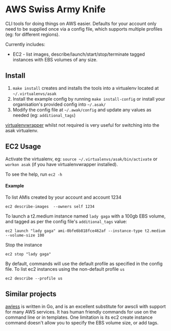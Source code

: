 # AWS Swiss Army Knife

CLI tools for doing things on AWS easier. Defaults for your account only need to be supplied once via a config file, which supports multiple profiles (eg: for different regions).

Currently includes:

* EC2 - list images, describe/launch/start/stop/terminate tagged instances with EBS volumes of any size.

## Install

1. `make install` creates and installs the tools into a virtualenv located at `~/.virtualenvs/asak` 
1. Install the example config by running `make install-config` or install your organisation's provided config into `~/.asak/`
1. Modify the config file at `~/.awak/config` and update any values as needed (eg: `additional_tags`)

[virtualenvwrapper](https://virtualenvwrapper.readthedocs.io/en/latest/) whilst not required is very useful for switching into the asak virtualenv. 


## EC2 Usage

Activate the virtualenv, eg: `source ~/.virtualenvs/asak/bin/activate` or `workon asak` (if you have virtualenvwrapper installed).

To see the help, run `ec2 -h`

#### Example

To list AMIs created by your account and account 1234 
```
ec2 describe-images  --owners self 1234
```

To launch a t2.medium instance named `lady gaga` with a 100gb EBS volume, and tagged as per the config file's `additional_tags` value:
```
ec2 launch "lady gaga" ami-0bfe6b818fce462af --instance-type t2.medium --volume-size 100  
```

Stop the instance
```
ec2 stop "lady gaga"
```

By default, commands will use the default profile as specified in the config file. To list ec2 instances using the non-default profile `us`
```
ec2 describe --profile us  
```


## Similar projects

[awless](https://github.com/wallix/awless) is written in Go, and is an excellent substitute for awscli with support for 
many AWS services. It has human friendly commands for use on the command line or in templates. One limitation is its 
ec2 create instance command doesn't allow you to specify the EBS volume size, or add tags. 
